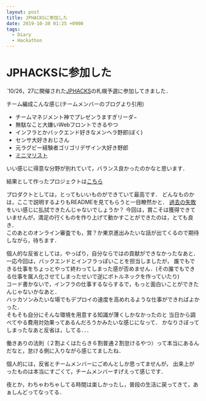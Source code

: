 ```yaml
---
layout: post
title: JPHACKSに参加した
date: 2019-10-30 01:25 +0900
tags:
  - Diary
  - Hackathon
---
```

# JPHACKSに参加した

`10/26，27に開催された[JPHACKS](https://jphacks.com/)の札幌予選に参加してきました．  

チーム編成こんな感じ(チームメンバーのブログより引用)

- チームマネジメント神でプレゼンうますぎリーダ−
- 無駄なこと大嫌いWebフロントできるやつ
- インフラとかバックエンド好きなメンヘラ野郎(ぼく)
- センサ大好きおじさん
- 元ラグビー経験者ゴリゴリデザイン大好き野郎
- [ミニマリスト](https://batch.hatenablog.com/entry/2019/10/30/000524)

いい感じに得意な分野が別れていて，バランス良かったのかなと思います．

結果として作ったプロジェクトは[こちら](https://github.com/jphacks/SP_1902)

プロダクトとしては，とってもいいものができていて最高です．
どんなものかは，ここで説明するよりもREADMEを見てもらうと一目瞭然かと．
[過去の失敗](https://blog.kmdkuk.com/2019/05/15/spajam2019-%E6%9C%AD%E5%B9%8C%E4%BA%88%E9%81%B8%E3%81%AB%E5%8F%82%E5%8A%A0%E3%81%97%E3%81%A6%E3%81%8D%E3%81%BE%E3%81%97%E3%81%9F.html)をいい感じに払拭できたんじゃないでしょうか？
今回は，賞こそは獲得できていませんが，満足の行くものを作り上げて動かすことができたのは，とても良き．  
このあとのオンライン審査でも，賞？か東京進出みたいな話が出てくるので期待しながら，待ちます．

個人的な反省としては，やっぱり，自分ならではの貢献ができなかったなあと．  
一応今回は，バックエンドとインフラっぽいことを担当しましたが，
誰でもできる仕事をちょっとやって終わってしまった感が否めません．(その誰でもできる仕事を属人化させてしまったせいで逆にボトルネックを作っていたり)  
コード書かないで，インフラの仕事するならするで，もっと面白いことができたんじゃないかなあと．  
ハッカソンみたいな場でもデプロイの速度を高めれるような仕事ができればよかった．  
そもそも自分にそんな環境を用意する知識が薄くしかなかったのと
当日から調べてやる費用対効果ってあるんだろうかみたいな感じになって．
かなりさぼってしまったなあと反省は，してる．．．  

働きありの法則（２割よくはたらき６割普通２割怠けるやつ）って本当にあるんだなと，怠ける側に入りながら感じてましたね．

個人的には，反省とチームメンバーにごめんとしか思ってませんが，
出来上がったものは本当にすごくて，チームメンバーすげえって感じです．

夜とか，わちゃわちゃしてる時間は楽しかったし，普段の生活に戻ってきて，あぁしんどってなってる．

